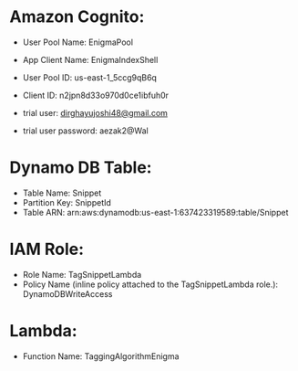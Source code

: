 # Amazon Cognito:
- User Pool Name: EnigmaPool
- App Client Name: EnigmaIndexShell

- User Pool ID: us-east-1_5ccg9qB6q
- Client ID: n2jpn8d33o970d0ce1ibfuh0r

- trial user: dirghayujoshi48@gmail.com
- trial user password: aezak2@Wal


# Dynamo DB Table:
- Table Name: Snippet
- Partition Key: SnippetId
- Table ARN: arn:aws:dynamodb:us-east-1:637423319589:table/Snippet



# IAM Role:
- Role Name: TagSnippetLambda
- Policy Name (inline policy attached to the TagSnippetLambda role.): DynamoDBWriteAccess


# Lambda:
- Function Name: TaggingAlgorithmEnigma